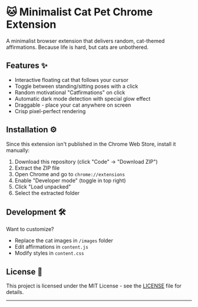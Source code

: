 # 🐱 Minimalist Cat Pet Chrome Extension
A minimalist browser extension that delivers random, cat-themed affirmations. Because life is hard, but cats are unbothered.


## Features ✨

- Interactive floating cat that follows your cursor
- Toggle between standing/sitting poses with a click
- Random motivational "Catfirmations" on click
- Automatic dark mode detection with special glow effect
- Draggable - place your cat anywhere on screen
- Crisp pixel-perfect rendering

## Installation ⚙️

Since this extension isn't published in the Chrome Web Store, install it manually:

1. Download this repository (click "Code" → "Download ZIP")
2. Extract the ZIP file
3. Open Chrome and go to `chrome://extensions`
4. Enable "Developer mode" (toggle in top right)
5. Click "Load unpacked"
6. Select the extracted folder

## Development 🛠️

Want to customize?

- Replace the cat images in `/images` folder
- Edit affirmations in `content.js`
- Modify styles in `content.css`

## License 📄

This project is licensed under the MIT License - see the [LICENSE](LICENSE) file for details.

---
